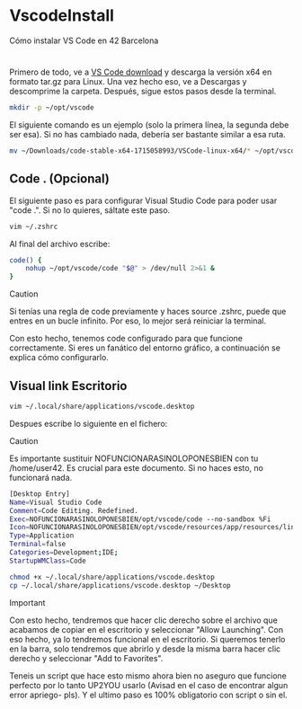 # VscodeInstall
Cómo instalar VS Code en 42 Barcelona
#

Primero de todo, ve a [VS Code download](https://code.visualstudio.com/Download#) y descarga la versión x64 en formato tar.gz para Linux. Una vez hecho eso, ve a Descargas y descomprime la carpeta. Después, sigue estos pasos desde la terminal.

```bash
mkdir -p ~/opt/vscode
```
El siguiente comando es un ejemplo (solo la primera línea, la segunda debe ser esa). Si no has cambiado nada, debería ser bastante similar a esa ruta.
```bash
mv ~/Downloads/code-stable-x64-1715058993/VSCode-linux-x64/* ~/opt/vscode
```
## Code . (Opcional)
El siguiente paso es para configurar Visual Studio Code para poder usar "code .". Si no lo quieres, sáltate este paso.
```bash
vim ~/.zshrc
```
Al final del archivo escribe:
```bash
code() {
    nohup ~/opt/vscode/code "$@" > /dev/null 2>&1 &
}
```
> [!CAUTION]
> Si tenías una regla de code previamente y haces source .zshrc, puede que entres en un bucle infinito. Por eso, lo mejor será reiniciar la terminal.

Con esto hecho, tenemos code configurado para que funcione correctamente. Si eres un fanático del entorno gráfico, a continuación se explica cómo configurarlo.
## Visual link Escritorio
```bash
vim ~/.local/share/applications/vscode.desktop
```
Despues escribe lo siguiente en el fichero:
> [!CAUTION]
> Es importante sustituir NOFUNCIONARASINOLOPONESBIEN con tu /home/user42. Es crucial para este documento. Si no haces esto, no funcionará nada.
```bash
[Desktop Entry]
Name=Visual Studio Code
Comment=Code Editing. Redefined.
Exec=NOFUNCIONARASINOLOPONESBIEN/opt/vscode/code --no-sandbox %Fi
Icon=NOFUNCIONARASINOLOPONESBIEN/opt/vscode/resources/app/resources/linux/code.png
Type=Application
Terminal=false
Categories=Development;IDE;
StartupWMClass=Code
```
```bash
chmod +x ~/.local/share/applications/vscode.desktop
cp ~/.local/share/applications/vscode.desktop ~/Desktop
```
> [!IMPORTANT]
> Con esto hecho, tendremos que hacer clic derecho sobre el archivo que acabamos de copiar en el escritorio y seleccionar "Allow Launching". Con eso hecho, ya lo tendremos funcional en el escritorio. Si queremos tenerlo en la barra, solo tendremos que abrirlo y desde la misma barra hacer clic derecho y seleccionar "Add to Favorites".

Teneis un script que hace esto mismo ahora bien no aseguro que funcione perfecto por lo tanto UP2YOU usarlo (Avisad en el caso de encontrar algun error apriego- pls). Y el ultimo paso es 100% obligatorio con script o sin el.
